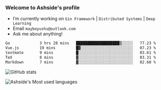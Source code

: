### Welcome to Ashside's profile

- I’m currently working on `Gin Framework` | `Distributed Systems` | `Deep Learning`
- Email `maybeyushu@outlook.com`
- Ask me about anything!

<!--START_SECTION:waka-->

```txt
Go             3 hrs 28 mins   ███████████████████▒░░░░░   77.23 %
Vue.js         19 mins         █▓░░░░░░░░░░░░░░░░░░░░░░░   07.23 %
textmate       9 mins          █░░░░░░░░░░░░░░░░░░░░░░░░   03.61 %
TeX            8 mins          ▓░░░░░░░░░░░░░░░░░░░░░░░░   03.31 %
Markdown       7 mins          ▓░░░░░░░░░░░░░░░░░░░░░░░░   02.60 %
```

<!--END_SECTION:waka-->

![GitHub stats](https://github-readme-stats.vercel.app/api?username=Ashside)

![Ashside's Most used languages](https://github-readme-stats.vercel.app/api/top-langs/?username=Ashside&layout=compact&hide_border=true&langs_count=10)


